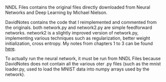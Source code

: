 NNDL Files contains the original files directly downloaded from Neural Networks and Deep Learning by Michael Nielson. 

DavidNotes contains the code that I reimplemented and commented from the originals. both network.py and network2.py are simple feedforward networks. network2 is a slightly improved version of network.py, implementing various techniques such as regularization, better weight initialization, cross entropy. My notes from chapters 1 to 3 can be found [here](https://drive.google.com/file/d/1YPJ49fxVVnt_vafz_CsF0L8hg2oDDW5T/view?usp=sharing).

To actually run the neural network, it must be run from NNDL Files because DavidNotes does not contain all the various oter .py files (such as the mnist loader.py, used to load the MNIST data into numpy arrays used by the network). 
